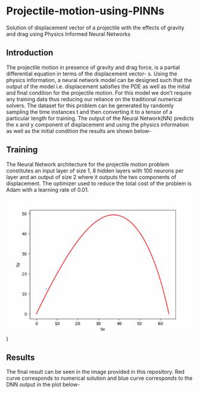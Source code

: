 # Projectile-motion-using-PINNs
Solution of displacement vector of a projectile with the effects of gravity and drag using Physics Informed Neural Networks
## Introduction
The projectile motion in presence of gravity and drag force, is a partial differential equation in terms of the
displacement vector- s. 
Using the physics information, a neural network model can be designed such that the output of the model
i.e. displacement satisfies the PDE as well as the initial and final condition for the projectile motion. For this
model we don’t require any training data thus reducing our reliance on the traditional numerical solvers. The
dataset for this problem can be generated by randomly sampling the time instances t and then converting
it to a tensor of a particular length for training.
The output of the Neural Network(NN) predicts the x and y component of displacement and using the physics information
as well as the initial condition the results are shown below-

## Training
The Neural Network architecture for the projectile motion problem constitutes an input layer of size 1, 8
hidden layers with 100 neurons per layer and an output of size 2 where it outputs the two components of
displacement.
The optimizer used to reduce the total cost of the problem is Adam with a learning rate of 0.01.
![](https://github.com/bhriya/Projectile-motion-using-PINNs/blob/main/Projectile%20Motion/Learning.gif))

## Results
The final result can be seen in the image provided in this repository. Red curve corresponds to numerical 
solution and blue curve corresponds to the DNN output in the plot below-
